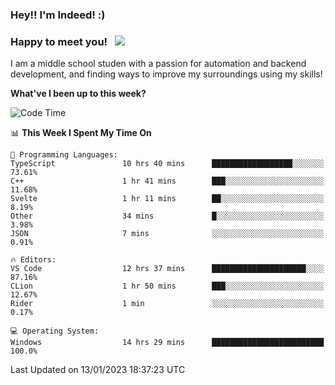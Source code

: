 ### Hey!! I'm Indeed! :) 

### Happy to meet you! &nbsp; ![](https://visitor-badge.glitch.me/badge?page_id=Indeedornot.Indeedornot)

I am a middle school studen with a passion for automation and backend development, and finding ways to improve my surroundings using my skills!

**What've I been up to this week?** 

<!--START_SECTION:waka-->
![Code Time](http://img.shields.io/badge/Code%20Time-840%20hrs%2052%20mins-blue)

📊 **This Week I Spent My Time On** 

```text
💬 Programming Languages: 
TypeScript               10 hrs 40 mins      ██████████████████░░░░░░░   73.61% 
C++                      1 hr 41 mins        ███░░░░░░░░░░░░░░░░░░░░░░   11.68% 
Svelte                   1 hr 11 mins        ██░░░░░░░░░░░░░░░░░░░░░░░   8.19% 
Other                    34 mins             █░░░░░░░░░░░░░░░░░░░░░░░░   3.98% 
JSON                     7 mins              ░░░░░░░░░░░░░░░░░░░░░░░░░   0.91%

🔥 Editors: 
VS Code                  12 hrs 37 mins      █████████████████████░░░░   87.16% 
CLion                    1 hr 50 mins        ███░░░░░░░░░░░░░░░░░░░░░░   12.67% 
Rider                    1 min               ░░░░░░░░░░░░░░░░░░░░░░░░░   0.17%

💻 Operating System: 
Windows                  14 hrs 29 mins      █████████████████████████   100.0%

```


 Last Updated on 13/01/2023 18:37:23 UTC
<!--END_SECTION:waka-->
